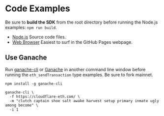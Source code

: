 # Code Examples

Be sure to **build the SDK** from the root directory before running the Node.js examples: `npm run build`.

- [Node.js](https://github.com/jetfuelfinance/fortress-js/tree/master/examples/nodejs) Source code files.
- [Web Browser](https://github.com/jetfuelfinance/fortress-js/examples/web/) Easiest to surf in the GitHub Pages webpage.

## Use Ganache
Run [ganache-cli](https://www.npmjs.com/package/ganache-cli) or [Ganache](https://www.trufflesuite.com/ganache) in another command line window before running the `eth_sendTransaction` type examples. Be sure to fork mainnet.

```
npm install -g ganache-cli

ganache-cli \
  -f https://cloudflare-eth.com/ \
  -m "clutch captain shoe salt awake harvest setup primary inmate ugly among become" \
  -i 1
```